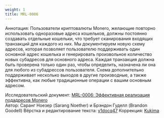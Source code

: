 ```yaml
---
weight: 1
title: MRL-0006
---
```


Аннотация: Пользователи криптовалюты Monero, желающие повторно использовать одноразовые адреса кошельков, должны постоянно создавать отдельные кошельки, что требует сканирования входящих транзакций для каждого из них. Мы документируем новую схему адресов, которая позволяет пользователю поддерживать один основной адрес кошелька и генерировать произвольное количество новых субадресов для основного адреса. Каждая транзакция должна быть проверена только один раз, чтобы определить, назначена ли она для любого из субадрессов пользователя. Схема дополнительно поддерживает несколько выходов в другие производные, а также эффективна, как любые традиционные операции с вашим основным адресом.

Исследовательский документ: [MRL-0006: Эффективная реализация подадресов Monero](https://docs.xmr.ru/research/mrl-0006/MRL-0006.pdf)  
Автор: Саранг Ноезер (Sarang Noether) и Брэндон Гуделл (Brandon Goodell)
Вёрстка и редактирование текста: [v1docq47](https://t.me/v1docq47)
Коррекция: [Kukima](https://t.me/Kukima)
